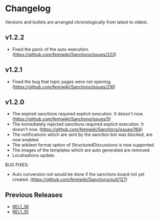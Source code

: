 # Changelog

Versions and bullets are arranged chronologically from latest to oldest.

## v1.2.2

- Fixed the panic of the auto-execution. (https://github.com/femiwiki/Sanctions/issues/223)

## v1.2.1

- Fixed the bug that topic pages were not opening. (https://github.com/femiwiki/Sanctions/issues/216)

## v1.2.0

- The expired sanctions required explicit execution. It doesn't now. (https://github.com/femiwiki/Sanctions/issues/5)
- The immediately rejected sanctions required explicit execution. It doesn't now. (https://github.com/femiwiki/Sanctions/issues/164)
- The notifications which are sent by the sanction bot was blocked, are now enabled.
- The wikitext format option of StructuredDiscussions is now supported.
- The images of the templates which are auto generated are removed.
- Localisations update.

BUG FIXES:

- Auto conversion not would be done if the sanctions board not yet created. (https://github.com/femiwiki/Sanctions/pull/127)

## Previous Releases

- [REL1_36](https://github.com/femiwiki/Sanctions/blob/REL1_36/CHANGELOG.md)
- [REL1_35](https://github.com/femiwiki/Sanctions/blob/REL1_35/CHANGELOG.md)

